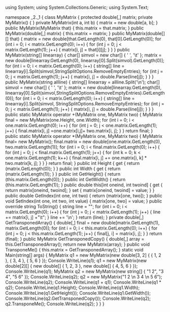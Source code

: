 using System;
using System.Collections.Generic;
using System.Text;

namespace _2._1
{
    class MyMatrix
    {
        protected double[,] matrix;
        private MyMatrix() { }
        private MyMatrix(int a, int b) 
        {
            matrix = new double[a, b];
        }
        public MyMatrix(MyMatrix that)
        {
            this.matrix = that.matrix;
        }
        public MyMatrix(double[,] matrix)
        {
            this.matrix = matrix;
        }
        public MyMatrix(double[][] that)
        {
            matrix = new double[that.GetLength(0), that[0].GetLength(0)];
            for (int i = 0; i < matrix.GetLength(0); i++)
            {
                for (int j = 0; j < matrix.GetLength(1); j++)
                {
                    matrix[i, j] = that[i][j];
                }
            }
        }
        public MyMatrix(string[] linearray)
        {
            char[] simvol = new char[] { ' ', '\t' };
            matrix = new double[linearray.GetLength(0), linearray[0].Split(simvol).GetLength(0)];
            for (int i = 0; i < matrix.GetLength(0); i++)
            {
                string[] line = linearray[i].Split(simvol,StringSplitOptions.RemoveEmptyEntries);
                for (int j = 0; j < matrix.GetLength(1); j++)
                {
                    matrix[i, j] = double.Parse(line[j]);
                }
            }
        }
        public MyMatrix(string allline)
        {
            string[] linearray = allline.Split('\n');
            char[] simvol = new char[] { ' ', '\t' };
            matrix = new double[linearray.GetLength(0), linearray[0].Split(simvol,StringSplitOptions.RemoveEmptyEntries).GetLength(0)];
            for (int i = 0; i < matrix.GetLength(0); i++)
            {
                string[] line = linearray[i].Split(simvol, StringSplitOptions.RemoveEmptyEntries);
                for (int j = 0; j < matrix.GetLength(1); j++)
                {
                    matrix[i, j] = double.Parse(line[j]);
                }
            }
        }
        public static MyMatrix operator +(MyMatrix one, MyMatrix two)
        {
            MyMatrix final = new MyMatrix(one.Height, one.Width);
            for (int i = 0; i < one.matrix.GetLength(0); i++)
            {
                for (int j = 0; j < one.matrix.GetLength(1); j++)
                {
                    final.matrix[i, j] =one.matrix[i,j]+ two.matrix[i, j];
                }
            }
            return final;
        }
        public static MyMatrix operator *(MyMatrix one, MyMatrix two)
        {
            MyMatrix final= new MyMatrix();
            final.matrix = new double[one.matrix.GetLength(0), two.matrix.GetLength(1)];
            for (int i = 0; i < final.matrix.GetLength(0); i++)
            {
                for (int j = 0; j < final.matrix.GetLength(1); j++)
                {
                    for (int k = 0; k < one.matrix.GetLength(1); k++)
                    {
                        final.matrix[i, j] += one.matrix[i, k] * two.matrix[k, j];
                    }
                }
            }
            return final;
        }
        public int Height
        {
            get 
            {
                return (matrix.GetLength(0)); 
            }
        }
        public int Width
        {
            get 
            {
                return (matrix.GetLength(1));
            }
        }
        public int GetHeight()
        {
            return (this.matrix.GetLength(0));
        }
        public int GetWidth()
        {
            return (this.matrix.GetLength(1));
        }
        public double this[int oneind, int twoind]
        {
            get 
            {
                return matrix[oneind, twoind]; 
            }
            set 
            {
                matrix[oneind, twoind] = value;
            }
        }
        public double GetIndex(int one, int two)
        {
            return (matrix[one, two]);
        }
        public void SetIndex(int one, int two, int value)
        {
            matrix[one, two] = value;
        }
        public override string ToString()
        {
            string line = "";
            for (int i = 0; i < matrix.GetLength(0); i++)
            {
                for (int j = 0; j < matrix.GetLength(1); j++)
                {
                    line += matrix[i, j] +"\t";
                }
                line += '\n';
            }
            return (line);
        }
        private double[,] GetTransponedArray()
        {
            double[,] final = new double[matrix.GetLength(1), matrix.GetLength(0)];
            for (int i = 0; i < this.matrix.GetLength(0); i++)
            {
                for (int j = 0; j < this.matrix.GetLength(1); j++)
                {
                    final[j, i] = matrix[i, j];
                }
            }
            return (final);
        }
        public MyMatrix GetTransponedCopy()
        {
            double[,] array = this.GetTransponedArray();
            return new MyMatrix(array);
        }
        public void TransponeMe()
        {
            this.matrix = GetTransponedArray();
        }
        static void Main(string[] args)
        {
            MyMatrix q1 = new MyMatrix(new double[3, 2] { { 1, 2 }, { 3, 4 }, { 5, 6 } });
            Console.WriteLine(q1);
            q1 = new MyMatrix(new double[2][] { new double[] { 1, 2, 3 }, new double[] { 4, 5, 6 } });
            Console.WriteLine(q1);
            MyMatrix q2 = new MyMatrix(new string[] { "1 2", "3    4", "5 6" });
            Console.WriteLine(q2);
            q2 = new MyMatrix("1 2 \n 3    4 \n 5 6");
            Console.WriteLine(q2);
            Console.WriteLine(q1 + q1);
            Console.WriteLine(q1 * q2);
            Console.WriteLine(q1.Height);
            Console.WriteLine(q1.Width);
            Console.WriteLine(q1.GetHeight());
            Console.WriteLine(q1.GetWidth());
            Console.WriteLine(q2.GetTransponedCopy());
            Console.WriteLine(q2);
            q2.TransponeMe();
            Console.WriteLine(q2);
        }
    }
}
